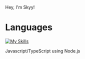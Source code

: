 Hey, I'm Skyy!

# Languages

[![My Skills](https://skillicons.dev/icons?i=nodejs)](https://skillicons.dev)

Javascript/TypeScript using Node.js

